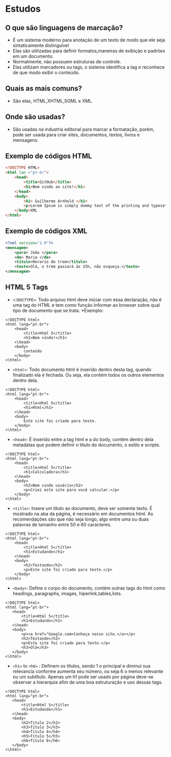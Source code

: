 # Estudos
## O que são linguagens de marcação?
* É um sistema moderno para anotação de um texto de modo que ele seja sintaticamente distinguível
* Elas são utilizadas para definir formatos,maneiras de exibição e padrões em um documento.
* Normalmente, não possuem estruturas de controle.
* Elas utilizam marcadores ou tags, o sistema identifica a tag e reconhece de que modo exibir o conteúdo.
## Quais as mais comuns?
* São elas, HTML,XHTML,SGML e XML.
## Onde são usadas?
* São usadas na industria editorial para marcar a formatação, porém, pode ser usada para criar sites, documentos, textos, livros e mensagens. 
## Exemplo de códigos HTML
```html 
<!DOCTYPE HTML>
<html lan ="pt-br">
    <head>
        <title>GitHub</title>
        <h1>Bem vindo ao site!</h1>
    </head>
    <body>
        <h2> Guilherme Arnhold </h2>
        <p>Lorem Ipsum is simply dummy text of the printing and typesetting industry. Lorem Ipsum has been the industry's standard dummy text ever since the 1500s, when an unknown printer took a galley of type and scrambled it to make a type specimen book. It has survived not only five centuries, but also the leap into electronic typesetting, remaining essentially unchanged. It was popularised in the 1960s with the release of Letraset sheets containing Lorem Ipsum passages, and more recently with desktop publishing software like Aldus PageMaker including versions of Lorem Ipsum.</p>
    </body>XML
</html>
```
## Exemplo de códigos XML
```xml
<?xml version="1.0"?>
<mensagem>
    <para> João </para>
    <de> Maria </de>
    <titulo>Horario do trem</titulo>
    <texto>Olá, o trem passará às 15h, não esqueça.</texto>
</mensagem> 
```
## HTML 5 Tags
* `<!DOCTYPE>`: Todo arquivo html deve iniciar com essa declaração, não é uma tag do HTML e tem como função informar ao browser sobre qual tipo de documento que se trata.
*Exemplo:
```
<!DOCTYPE html>
<html lang="pt-br">
    <head>
        <title>Html 5</title>
        <h1>Bem vindo!</h1>
    <\head>
    <body>
        conteúdo
    </body>
<\html>
```
* `<html>`: Todo documento html é inserido dentro desta tag, quando finalizado ela é fechada. Ou seja, ela contém todos os outros elementos dentro dela. 
```
<!DOCTYPE html>
<html lang="pt-br">
    <head>
        <title>Html 5</title>
        <h1>Html</h1>
    <\head>
    <body>
        Este site foi criado para teste.
    </body>
<\html>
```
* `<head>`: É inserido entre a tag html e a do body, contém dentro dela metadatas que podem definir o titulo do documento, o estilo e scripts.
```
<!DOCTYPE html>
<html lang="pt-br">
    <head>
        <title>Html 5</title>
        <h1>Calculadora</h1>
    <\head>
    <body>
        <h2>Bem vindo usuário</h2>
        <p>Criei este site para você calcular.</p>
    </body>
<\html>
```
* `<title>`: Insere um título ao documento, deve ser somente texto. É mostrado na aba da página, é necessário em documentos html. As recomendações são que não seja longo, algo entre uma ou duas palavras de tamanho entre 50 e 60 caracteres.  
```
<!DOCTYPE html>
<html lang="pt-br">
    <head>
        <title>Html 5</title>
        <h1>Estudando</h1>
    <\head>
    <body>
        <h2>Testando</h2>
        <p>Este site foi criado para teste.</p>
    </body>
<\html>
```
* `<body>`: Define o corpo do documento, contém outras tags do html como headings, paragraphs, images, hiperlink,tables,lists.
 ```
<!DOCTYPE html>
<html lang="pt-br">
    <head>
        <title>Html 5</title>
        <h1>Estudando</h1>
    <\head>
    <body>
        <p><a href="Google.com>Conheça nosso site.</a></p>
        <h2>Testando</h2>
        <p>Este site foi criado para teste.</p>
        <h3>Olá</h3>
    </body>
<\html>
```
* `<h1>` to `<h6>` : Definem os títulos, sendo 1 o principal e diminui sua relevancia conforme aumenta seu número, ou seja 6 o menos relevante ou um subtítulo. Apenas um h1 pode ser usado por página deve-se observar a hierarquia afim de uma boa estruturação e uso dessas tags.
 ```
<!DOCTYPE html>
<html lang="pt-br">
    <head>
        <title>Html 5</title>
        <h1>Estudando</h1>
    <\head>
    <body>
        <h2>Titulo 2</h2>
        <h3>Titulo 3</h3>
        <h4>Titulo 4</h4>
        <h5>Titulo 5</h5>
        <h6>Titulo 6</h6>
    </body>
<\html>
```
